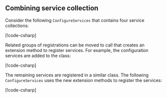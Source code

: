 ## Combining service collection

Consider the following `ConfigureServices` that contains four service collections:

[!code-csharp[](~/fundamentals/configuration/index/samples/3.x/ConfigSample/Startup2.cs?name=snippet)]

Related groups of registrations can be moved to call that creates an extension method to register services. For example, the configuration services are added to the class:

[!code-csharp[](~/fundamentals/configuration/index/samples/3.x/ConfigSample/Options/MyConfgServiceCollectionExtensions.cs)]

The remaining services are registered in a similar class. The following `ConfigureServices` uses the new extension methods to register the services:

[!code-csharp[](~/fundamentals/configuration/index/samples/3.x/ConfigSample/Startup4.cs?name=snippet)]